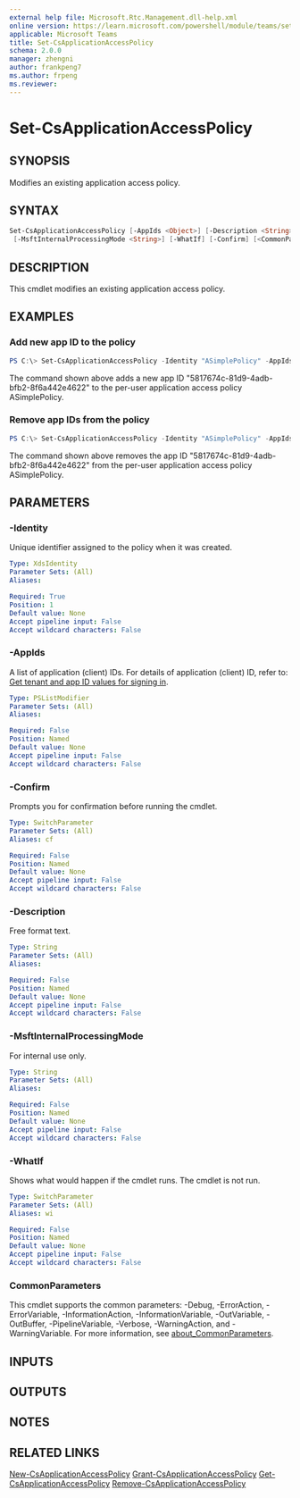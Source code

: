 ```yaml
---
external help file: Microsoft.Rtc.Management.dll-help.xml
online version: https://learn.microsoft.com/powershell/module/teams/set-csapplicationaccesspolicy
applicable: Microsoft Teams
title: Set-CsApplicationAccessPolicy
schema: 2.0.0
manager: zhengni
author: frankpeng7
ms.author: frpeng
ms.reviewer:
---
```


# Set-CsApplicationAccessPolicy

## SYNOPSIS

Modifies an existing application access policy.

## SYNTAX

```powershell
Set-CsApplicationAccessPolicy [-AppIds <Object>] [-Description <String>] [[-Identity] <String>]
 [-MsftInternalProcessingMode <String>] [-WhatIf] [-Confirm] [<CommonParameters>]
```

## DESCRIPTION

This cmdlet modifies an existing application access policy.

## EXAMPLES

### Add new app ID to the policy

```powershell
PS C:\> Set-CsApplicationAccessPolicy -Identity "ASimplePolicy" -AppIds @{Add="5817674c-81d9-4adb-bfb2-8f6a442e4622"}
```

The command shown above adds a new app ID "5817674c-81d9-4adb-bfb2-8f6a442e4622" to the per-user application access policy ASimplePolicy.

### Remove app IDs from the policy

```powershell
PS C:\> Set-CsApplicationAccessPolicy -Identity "ASimplePolicy" -AppIds @{Remove="5817674c-81d9-4adb-bfb2-8f6a442e4622"}
```

The command shown above removes the app ID "5817674c-81d9-4adb-bfb2-8f6a442e4622" from the per-user application access policy ASimplePolicy.

## PARAMETERS

### -Identity

Unique identifier assigned to the policy when it was created.

```yaml
Type: XdsIdentity
Parameter Sets: (All)
Aliases:

Required: True
Position: 1
Default value: None
Accept pipeline input: False
Accept wildcard characters: False
```

### -AppIds

A list of application (client) IDs. For details of application (client) ID, refer to: [Get tenant and app ID values for signing in](https://learn.microsoft.com/azure/active-directory/develop/howto-create-service-principal-portal#get-tenant-and-app-id-values-for-signing-in).

```yaml
Type: PSListModifier
Parameter Sets: (All)
Aliases:

Required: False
Position: Named
Default value: None
Accept pipeline input: False
Accept wildcard characters: False
```

### -Confirm
Prompts you for confirmation before running the cmdlet.

```yaml
Type: SwitchParameter
Parameter Sets: (All)
Aliases: cf

Required: False
Position: Named
Default value: None
Accept pipeline input: False
Accept wildcard characters: False
```

### -Description
Free format text.

```yaml
Type: String
Parameter Sets: (All)
Aliases:

Required: False
Position: Named
Default value: None
Accept pipeline input: False
Accept wildcard characters: False
```

### -MsftInternalProcessingMode
For internal use only.

```yaml
Type: String
Parameter Sets: (All)
Aliases:

Required: False
Position: Named
Default value: None
Accept pipeline input: False
Accept wildcard characters: False
```

### -WhatIf
Shows what would happen if the cmdlet runs.
The cmdlet is not run.

```yaml
Type: SwitchParameter
Parameter Sets: (All)
Aliases: wi

Required: False
Position: Named
Default value: None
Accept pipeline input: False
Accept wildcard characters: False
```

### CommonParameters
This cmdlet supports the common parameters: -Debug, -ErrorAction, -ErrorVariable, -InformationAction, -InformationVariable, -OutVariable, -OutBuffer, -PipelineVariable, -Verbose, -WarningAction, and -WarningVariable. For more information, see [about_CommonParameters](http://go.microsoft.com/fwlink/?LinkID=113216).

## INPUTS

## OUTPUTS

## NOTES

## RELATED LINKS

[New-CsApplicationAccessPolicy](https://learn.microsoft.com/powershell/module/teams/new-csapplicationaccesspolicy)
[Grant-CsApplicationAccessPolicy](https://learn.microsoft.com/powershell/module/teams/new-csapplicationaccesspolicy)
[Get-CsApplicationAccessPolicy](https://learn.microsoft.com/powershell/module/teams/new-csapplicationaccesspolicy)
[Remove-CsApplicationAccessPolicy](https://learn.microsoft.com/powershell/module/teams/new-csapplicationaccesspolicy)
